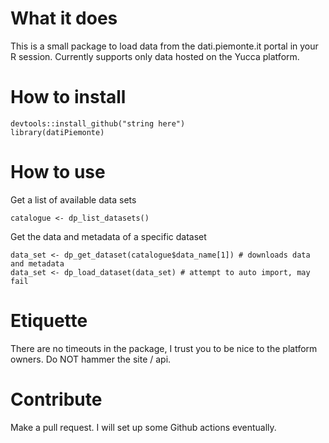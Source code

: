 # What it does

This is a small package to load data from the dati.piemonte.it portal in your R session.
Currently supports only data hosted on the Yucca platform.

# How to install

```
devtools::install_github("string here")
library(datiPiemonte)
```

# How to use

Get a list of available data sets

```
catalogue <- dp_list_datasets()
```

Get the data and metadata of a specific dataset

```
data_set <- dp_get_dataset(catalogue$data_name[1]) # downloads data and metadata
data_set <- dp_load_dataset(data_set) # attempt to auto import, may fail
```

# Etiquette

There are no timeouts in the package, I trust you to be nice to the platform owners.
Do NOT hammer the site / api.

# Contribute

Make a pull request.
I will set up some Github actions eventually.

